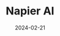 ---  
layout: startup_page  
title: "Napier AI"  
id: "napier.ai"  
permalink: "/napierainapier.ai02212024/"  
website: "https://www.napier.ai/"  
funding_round: "Growth Round"  
funding_amount: "£45M"  
investors: "Crestline Investors, Inc."  
about: "Napier AI is a RegTech company providing AI-enhanced financial crime and regulation technology compliance software. Their platform, Napier Continuum, offers AML solutions for banking, payments, and wealth & asset management, helping customers screen, monitor, and identify criminal or suspicious activities. This helps mitigate financial, reputational, and regulatory risks."  
markets: "Fintech, RegTech, AI, Financial Software, Risk Management, Compliance"  
hq: "London, England, United Kingdom"  
founded_year: "2015"  
linkedin: "https://www.linkedin.com/company/napier"  
twitter: "https://twitter.com/napier_ai"  
instagram: ""  
facebook: ""  
crunchbase: "https://www.crunchbase.com/organization/napier-ai"  
pitchbook: "https://pitchbook.com/profiles/company/435781-27"  

date_display: "21-Feb-2024"  
date: "2024-02-21"

# SEO Optimization  
meta_title: "Napier AI - Growth Round Funding (£45M)"  
meta_description: "Napier AI, Napier AI is a RegTech company providing AI-enhanced financial crime and regulation technology compliance software. Their platform, Napier Continuum, ..."  
meta_keywords: "Napier AI, Fintech, RegTech, AI, Financial Software, Risk Management, Compliance, Growth Round funding"  
canonical_url: "https://startup.projectstartups.com/napierainapier.ai02212024/"  
---